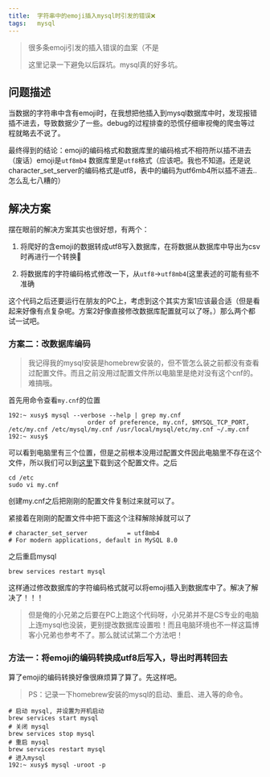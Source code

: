 ```yaml
---
title:	字符串中的emoji插入mysql时引发的错误❌
tags:	mysql
---
```


> 很多条emoji引发的插入错误的血案（不是
>
> 这里记录一下避免以后踩坑。mysql真的好多坑。

## 问题描述

当数据的字符串中含有emoji时，在我想把他插入到mysql数据库中时，发现报错插不进去，导致数据少了一些。debug的过程排查的恐慌仔细审视俺的爬虫等过程就略去不说了。

最终得到的结论：emoji的编码格式和数据库里的编码格式不相符所以插不进去（废话）emoji是`utf8mb4` 数据库里是`utf8`格式（应该吧。我也不知道。还是说character_set_server的编码格式是utf8，表中的编码为utf6mb4所以插不进去..怎么乱七八糟的）

## 解决方案

摆在眼前的解决方案其实也很好想，有两个：

1. 将爬好的含emoji的数据转成utf8写入数据库，在将数据从数据库中导出为csv时再进行一个转换🤔

2. 将数据库的字符编码格式修改一下，从`utf8`->`utf8mb4`(这里表述的可能有些不准确

这个代码之后还要运行在朋友的PC上，考虑到这个其实方案1应该最合适（但是看起来好像有点复杂呢。方案2好像直接修改数据库配置就可以了呀。）那么两个都试一试吧。

### 方案二：改数据库编码

> 我记得我的mysql安装是homebrew安装的，但不管怎么装之前都没有查看过配置文件。而且之前没用过配置文件所以电脑里是绝对没有这个cnf的。难搞哦。

首先用命令查看`my.cnf`的位置

```
192:~ xusy$ mysql --verbose --help | grep my.cnf
                      order of preference, my.cnf, $MYSQL_TCP_PORT,
/etc/my.cnf /etc/mysql/my.cnf /usr/local/mysql/etc/my.cnf ~/.my.cnf 
192:~ xusy$ 
```
可以看到电脑里有三个位置，但是之前根本没用过配置文件因此电脑里不存在这个文件，所以我们可以到[这里](https://www.fromdual.com/mysql-configuration-file-sample)下载到这个配置文件。之后

```
cd /etc
sudo vi my.cnf
```
创建my.cnf之后把刚刚的配置文件复制过来就可以了。

紧接着在刚刚的配置文件中把下面这个注释解除掉就可以了
```
# character_set_server           = utf8mb4                             # For modern applications, default in MySQL 8.0
```
之后重启mysql
```
brew services restart mysql
```

这样通过修改数据库的字符编码格式就可以将emoji插入到数据库中了。解决了解决了！！！

> 但是俺的小兄弟之后要在PC上跑这个代码呀，小兄弟并不是CS专业的电脑上连mysql也没装，更别提改数据库设置啦！而且电脑环境也不一样这篇博客小兄弟也参考不了。那么就试试第二个方法吧！

### 方法一：将emoji的编码转换成utf8后写入，导出时再转回去

算了emoji的编码转换好像很麻烦算了算了。先这样吧。

> PS：记录一下homebrew安装的mysql的启动、重启、进入等的命令。
```
# 启动 mysql, 并设置为开机启动
brew services start mysql
# 关闭 mysql
brew services stop mysql
# 重启 mysql
brew services restart mysql
# 进入mysql
192:~ xusy$ mysql -uroot -p
```